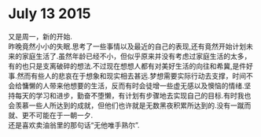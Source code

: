 # July 13 2015  

又是周一，新的开始.  
昨晚竟然小小的失眠.思考了一些事情以及最近的自己的表现,还有竟然开始计划未来的家庭生活了.虽然年龄已经不小，但似乎原来并没有考虑过家庭生活的太多，有的也只是支离破碎的想法.不过现在想想人都有对美好生活的向往和希冀,是件好事.然而有些人的悲哀在于想象和现实相去甚远.梦想需要实际行动去支撑，时间不会给慵懒的人带来他想要的生活，反而有时会徒增一些虚无感以及懊恼的情绪.坚持每天的学习和进步，勤奋不堕懒，有计划有步骤地去实现自己的目标.有时我也会羡慕一些人所达到的成就，但他们也许就是无数黑夜积累所达到的.没有一蹴而就、更不可能在于一朝一夕.  
还是喜欢卖油翁里的那句话“无他唯手熟尔”.  